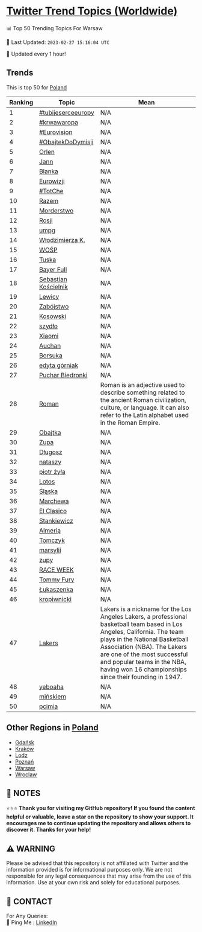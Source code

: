 [Twitter Trend Topics (Worldwide)](https://github.com/ErcinDedeoglu/Twitter-Trend-Topics)
==========


📊 Top 50 Trending Topics For Warsaw

📆 Last Updated: `2023-02-27 15:16:04 UTC`

🔧 Updated every 1 hour!


## Trends

This is top 50 for [Poland](</Poland>)

| Ranking | Topic | Mean |
| ------- | ------------ | ------------ |
| 1 | [#tubijeserceeuropy](http://twitter.com/search?q=%23tubijeserceeuropy) | N/A |
| 2 | [#krwawaropa](http://twitter.com/search?q=%23krwawaropa) | N/A |
| 3 | [#Eurovision](http://twitter.com/search?q=%23Eurovision) | N/A |
| 4 | [#ObajtekDoDymisji](http://twitter.com/search?q=%23ObajtekDoDymisji) | N/A |
| 5 | [Orlen](http://twitter.com/search?q=Orlen) | N/A |
| 6 | [Jann](http://twitter.com/search?q=Jann) | N/A |
| 7 | [Blanka](http://twitter.com/search?q=Blanka) | N/A |
| 8 | [Eurowizji](http://twitter.com/search?q=Eurowizji) | N/A |
| 9 | [#TotChe](http://twitter.com/search?q=%23TotChe) | N/A |
| 10 | [Razem](http://twitter.com/search?q=Razem) | N/A |
| 11 | [Morderstwo](http://twitter.com/search?q=Morderstwo) | N/A |
| 12 | [Rosji](http://twitter.com/search?q=Rosji) | N/A |
| 13 | [umpg](http://twitter.com/search?q=umpg) | N/A |
| 14 | [Włodzimierza K.](http://twitter.com/search?q=W%c5%82odzimierza+K.) | N/A |
| 15 | [WOŚP](http://twitter.com/search?q=WO%c5%9aP) | N/A |
| 16 | [Tuska](http://twitter.com/search?q=Tuska) | N/A |
| 17 | [Bayer Full](http://twitter.com/search?q=Bayer+Full) | N/A |
| 18 | [Sebastian Kościelnik](http://twitter.com/search?q=Sebastian+Ko%c5%9bcielnik) | N/A |
| 19 | [Lewicy](http://twitter.com/search?q=Lewicy) | N/A |
| 20 | [Zabójstwo](http://twitter.com/search?q=Zab%c3%b3jstwo) | N/A |
| 21 | [Kosowski](http://twitter.com/search?q=Kosowski) | N/A |
| 22 | [szydło](http://twitter.com/search?q=szyd%c5%82o) | N/A |
| 23 | [Xiaomi](http://twitter.com/search?q=Xiaomi) | N/A |
| 24 | [Auchan](http://twitter.com/search?q=Auchan) | N/A |
| 25 | [Borsuka](http://twitter.com/search?q=Borsuka) | N/A |
| 26 | [edyta górniak](http://twitter.com/search?q=edyta+g%c3%b3rniak) | N/A |
| 27 | [Puchar Biedronki](http://twitter.com/search?q=Puchar+Biedronki) | N/A |
| 28 | [Roman](http://twitter.com/search?q=Roman) | Roman is an adjective used to describe something related to the ancient Roman civilization, culture, or language. It can also refer to the Latin alphabet used in the Roman Empire. |
| 29 | [Obajtka](http://twitter.com/search?q=Obajtka) | N/A |
| 30 | [Zupa](http://twitter.com/search?q=Zupa) | N/A |
| 31 | [Długosz](http://twitter.com/search?q=D%c5%82ugosz) | N/A |
| 32 | [nataszy](http://twitter.com/search?q=nataszy) | N/A |
| 33 | [piotr żyła](http://twitter.com/search?q=piotr+%c5%bcy%c5%82a) | N/A |
| 34 | [Lotos](http://twitter.com/search?q=Lotos) | N/A |
| 35 | [Śląska](http://twitter.com/search?q=%c5%9al%c4%85ska) | N/A |
| 36 | [Marchewa](http://twitter.com/search?q=Marchewa) | N/A |
| 37 | [El Clasico](http://twitter.com/search?q=El+Clasico) | N/A |
| 38 | [Stankiewicz](http://twitter.com/search?q=Stankiewicz) | N/A |
| 39 | [Almerią](http://twitter.com/search?q=Almeri%c4%85) | N/A |
| 40 | [Tomczyk](http://twitter.com/search?q=Tomczyk) | N/A |
| 41 | [marsylii](http://twitter.com/search?q=marsylii) | N/A |
| 42 | [zupy](http://twitter.com/search?q=zupy) | N/A |
| 43 | [RACE WEEK](http://twitter.com/search?q=RACE+WEEK) | N/A |
| 44 | [Tommy Fury](http://twitter.com/search?q=Tommy+Fury) | N/A |
| 45 | [Łukaszenka](http://twitter.com/search?q=%c5%81ukaszenka) | N/A |
| 46 | [kropiwnicki](http://twitter.com/search?q=kropiwnicki) | N/A |
| 47 | [Lakers](http://twitter.com/search?q=Lakers) | Lakers is a nickname for the Los Angeles Lakers, a professional basketball team based in Los Angeles, California. The team plays in the National Basketball Association (NBA). The Lakers are one of the most successful and popular teams in the NBA, having won 16 championships since their founding in 1947. |
| 48 | [yeboaha](http://twitter.com/search?q=yeboaha) | N/A |
| 49 | [mińskiem](http://twitter.com/search?q=mi%c5%84skiem) | N/A |
| 50 | [pcimia](http://twitter.com/search?q=pcimia) | N/A |



## Other Regions in [Poland](</Poland>)

* [Gdańsk](</Poland/Gdańsk.md>)
* [Kraków](</Poland/Kraków.md>)
* [Lodz](</Poland/Lodz.md>)
* [Poznań](</Poland/Poznań.md>)
* [Warsaw](</Poland/Warsaw.md>)
* [Wroclaw](</Poland/Wroclaw.md>)



## 📝 NOTES

⭐⭐⭐ **Thank you for visiting my GitHub repository! If you found the content helpful or valuable, leave a star on the repository to show your support. It encourages me to continue updating the repository and allows others to discover it. Thanks for your help!**


## ⚠️ WARNING

Please be advised that this repository is not affiliated with Twitter and the information provided is for informational purposes only. We are not responsible for any legal consequences that may arise from the use of this information. Use at your own risk and solely for educational purposes.


## 📨 CONTACT

 For Any Queries:  
            🏓 Ping Me : [LinkedIn](https://www.linkedin.com/in/ercindedeoglu/)
